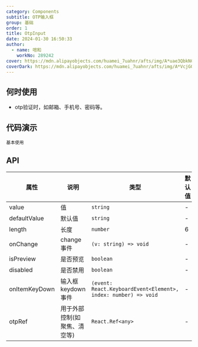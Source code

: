 ```yaml
---
category: Components
subtitle: OTP输入框
group: 基础
order: 1
title: OtpInput
date: 2024-01-30 16:50:33
author: 
  - name: 喧和
    workNo: 289242
cover: https://mdn.alipayobjects.com/huamei_7uahnr/afts/img/A*uae3QbkNCm8AAAAAAAAAAAAADrJ8AQ/original
coverDark: https://mdn.alipayobjects.com/huamei_7uahnr/afts/img/A*VcjGQLSrYdcAAAAAAAAAAAAADrJ8AQ/original
---
```


## 何时使用

- otp验证时，如邮箱、手机号、密码等。

## 代码演示

<code src="./demo/simple.tsx">基本使用</code>

## API

| 属性 | 说明 | 类型 | 默认值 |
| --- | --- | --- | --- |
| value | 值 | `string` | - |
| defaultValue | 默认值 | `string` | - |
| length | 长度 | `number` | 6 |
| onChange | change事件 | `(v: string) => void` | - |
| isPreview | 是否预览 | `boolean` | - |
| disabled | 是否禁用 | `boolean` | - |
| onItemKeyDown | 输入框keydown事件 | `(event: React.KeyboardEvent<Element>, index: number) => void` | - |
| otpRef | 用于外部控制(如聚焦、清空等) | `React.Ref<any>` | - | 